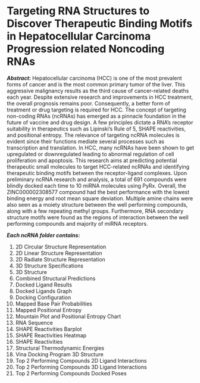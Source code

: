 # Targeting RNA Structures to Discover Therapeutic Binding Motifs in Hepatocellular Carcinoma Progression related Noncoding RNAs
**_Abstract_:** Hepatocellular carcinoma (HCC) is one of the most prevalent forms of cancer and is the most common primary tumor of the liver. This aggressive malignancy results as the third cause of cancer-related deaths each year. Despite extensive research and improvements in HCC treatment, the overall prognosis remains poor. Consequently, a better form of treatment or drug targeting is required for HCC. The concept of targeting non-coding RNAs (ncRNAs) has emerged as a pinnacle foundation in the future of vaccine and drug design. A few principles dictate a RNA’s receptor suitability in therapeutics such as Lipinski’s Rule of 5, SHAPE reactivities, and positional entropy. The relevance of targeting ncRNA molecules is evident since their functions mediate several processes such as transcription and translation. In HCC, many ncRNAs have been shown to get upregulated or downregulated leading to abnormal regulation of cell proliferation and apoptosis. This research aims at predicting potential therapeutic small molecules to target HCC-related ncRNAs and identifying therapeutic binding motifs between the receptor-ligand complexes. Upon preliminary ncRNA research and analysis, a total of 691 compounds were blindly docked each time to 10 miRNA molecules using PyRx. Overall, the ZINC000002308577 compound had the best performance with the lowest binding energy and root mean square deviation. Multiple amine chains were also seen as a moiety structure between the well performing compounds, along with a few repeating methyl groups. Furthermore, RNA secondary structure motifs were found as the regions of interaction between the well performing compounds and majority of miRNA receptors.

***Each ncRNA folder contains:***
1. 2D Circular Structure Representation
2. 2D Linear Structure Representation
3. 2D Radiate Structure Representation
4. 3D Structure Specifications
5. 3D Structure
6. Combined Structural Predictions
7. Docked Ligand Results
8. Docked Ligands Graph
9. Docking Configuration
10. Mapped Base Pair Probabilities
11. Mapped Positional Entropy
12. Mountain Plot and Positional Entropy Chart
13. RNA Sequence
14. SHAPE Reactivities Barplot
15. SHAPE Reactivities Heatmap
16. SHAPE Reactivities
17. Structural Thermodynamic Energies
18. Vina Docking Program 3D Structure
19. Top 2 Performing Compounds 2D Ligand Interactions
20. Top 2 Performing Compounds 3D Ligand Interactions
21. Top 2 Performing Compounds Docked Poses
